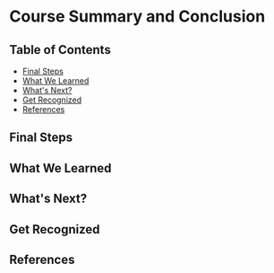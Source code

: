 # Course Summary and Conclusion


## Table of Contents
<!-- START doctoc generated TOC please keep comment here to allow auto update -->
<!-- DON'T EDIT THIS SECTION, INSTEAD RE-RUN doctoc TO UPDATE -->


- [Final Steps](#final-steps)
- [What We Learned](#what-we-learned)
- [What's Next?](#whats-next)
- [Get Recognized](#get-recognized)
- [References](#references)

<!-- END doctoc generated TOC please keep comment here to allow auto update -->


## Final Steps


## What We Learned


## What's Next?


## Get Recognized


## References
